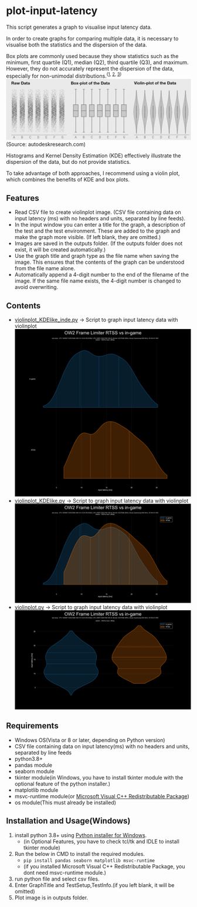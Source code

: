 # plot-input-latency
 This script generates a graph to visualise input latency data.

 In order to create graphs for comparing multiple data, it is necessary to visualise both the statistics and the dispersion of the data.

 Box plots are commonly used because they show statistics such as the minimum, first quartile (Q1), median (Q2), third quartile (Q3), and maximum. However, they do not accurately represent the dispersion of the data, especially for non-unimodal distributions.<sup>([1](https://web.archive.org/web/20240413161312/https://blog.bioturing.com/2018/05/16/5-reasons-you-should-use-a-violin-graph/), [2](https://www.research.autodesk.com/publications/same-stats-different-graphs/), [3](https://twitter.com/van__Oijen/status/1108435637277908992))</sup>
 ![show_box_violin](outputs/BoxViolin.gif)
 (Source: autodeskresearch.com)

 Histograms and Kernel Density Estimation (KDE) effectively illustrate the dispersion of the data, but do not provide statistics.

 To take advantage of both approaches, I recommend using a violin plot, which combines the benefits of KDE and box plots.

## Features
- Read CSV file to create violinplot image. (CSV file containing data on input latency (ms) with no headers and units, separated by line feeds).
- In the input window you can enter a title for the graph, a description of the test and the test environment. These are added to the graph and make the graph more visible. (If left blank, they are omitted.)
- Images are saved in the outputs folder. (If the outputs folder does not exist, it will be created automatically.)
- Use the graph title and graph type as the file name when saving the image. This ensures that the contents of the graph can be understood from the file name alone.
- Automatically append a 4-digit number to the end of the filename of the image. If the same file name exists, the 4-digit number is changed to avoid overwriting.

## Contents
- [violinplot_KDElike_inde.py](violinplot_KDElike_inde.py) -> Script to graph input latency data with violinplot  
![preview_violinplot_KDElike_inde](outputs/preview_violinplot_KDElike_inde.png)
- [violinplot_KDElike.py](violinplot_KDElike.py) -> Script to graph input latency data with violinplot  
![preview_violinplot_KDElike](outputs/preview_violinplot_KDElike.png)
- [violinplot.py](violinplot.py) -> Script to graph input latency data with violinplot  
![preview_violinplot](outputs/preview_violinplot.png)

## Requirements
- Windows OS(Vista or 8 or later, depending on Python version)
- CSV file containing data on input latency(ms) with no headers and units, separated by line feeds
- python3.8+
- pandas module
- seaborn module
- tkinter module(in Windows, you have to install tkinter module with the optional feature of the python installer.)
- matplotlib module
- msvc-runtime module(or [Microsoft Visual C++ Redistributable Package](https://aka.ms/vs/17/release/vc_redist.x64.exe))
- os module(This must already be installed)

## Installation and Usage(Windows)
1. install python 3.8+ using [Python installer for Windows](https://www.python.org/downloads/windows/).
   - (in Optional Features, you have to check tcl/tk and IDLE to install tkinter module)
2. Run the below in CMD to install the required modules.
   - `pip install pandas seaborn matplotlib msvc-runtime`
   - (if you installed Microsoft Visual C++ Redistributable Package, you dont need msvc-runtime module.)
3. run python file and select csv files.
4. Enter GraphTitle and TestSetup,TestInfo.(if you left blank, it will be omitted)
5. Plot image is in outputs folder.
